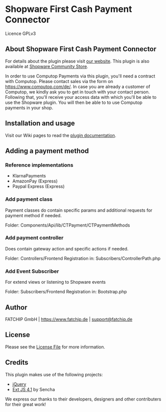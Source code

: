 # Shopware First Cash Payment Connector

Licence GPLv3

## About Shopware First Cash Payment Connector
For details about the plugin please visit [our website](https://www.fatchip.de/Plugins/Shopware/Shopware-FirstCash-Payment-Connector.html).
This plugin is also available at [Shopware Community Store](https://store.shopware.com/fatch19156119985f/shopware-firstcash-payment-connector.html).

In order to use Computop Payments via this plugin, you'll need a contract with Computop. Please contact sales via the form on https://www.computop.com/de/. In case you are already a customer of Computop, we kindly ask you to get in touch with your contact person. Following that, you'll receive your access data with which you'll be able to use the Shopware plugin. You will then be able to to use Computop payments in your shop.


## Installation and usage
Visit our Wiki pages to read the [plugin documentation](https://wiki.fatchip.de/public/shopware-fatchipctpayment).

## Adding a payment method
### Reference implementations
* KlarnaPayments
* AmazonPay (Express)
* Paypal Express (Express)

### Add payment class
Payment classes do contain specific params and additional requests for payment method if needed.

Folder: Components/Api/lib/CTPayment/CTPaymentMethods

### Add payment controller
Does contain gateway action and specific actions if needed.

Folder: Controllers/Frontend
Registration in: Subscribers/ControllerPath.php

### Add Event Subscriber
For extend views or listening to Shopware events

Folder: Subscribers/Frontend
Registration in: Bootstrap.php

## Author
FATCHIP GmbH | https://www.fatchip.de | support@fatchip.de 

## License
Please see the [License File](LICENSE.md) for more information.

## Credits
This plugin makes use of the following projects:

* [jQuery](https://js.foundation)
* [Ext JS 4.1](http://cdn.sencha.com/ext/gpl/4.1.1/) by Sencha


We express our thanks to their developers, designers and other contributers for their great work!
